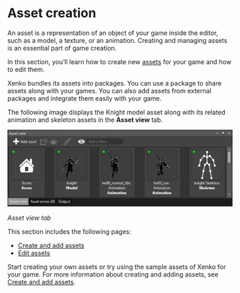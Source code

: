# Asset creation

An asset is a representation of an object of your game inside the editor, such as a model, a texture, or an animation. Creating and managing assets is an essential part of game creation.

In this section, you’ll learn how to create new [assets](xref:asset) for your game and how to edit them.

Xenko bundles its assets into packages. You can use a package to share assets along with your games. You can also add assets from external packages and integrate them easily with your game.

The following image displays the Knight model asset along with its related animation and skeleton assets in the **Asset view** tab.

![Asset view tab](media/asset-creation-asset-view-tab-knight.png)

_Asset view tab_


This section includes the following pages:
 * [Create and add assets](create-and-add-assets.md)
 * [Edit assets](edit-assets.md)

Start creating your own assets or try using the sample assets of Xenko for your game. For more information about creating and adding assets, see [Create and add assets](create-and-add-assets.md).
